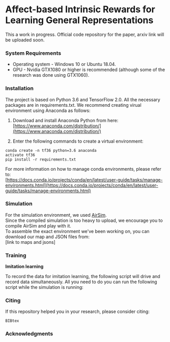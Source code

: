 # Affect-based Intrinsic Rewards for Learning General Representations  
This a work in progress. Official code repository for the paper, arxiv link will be uploaded soon.
  
### System Requirements  
  
* Operating system - Windows 10 or Ubuntu 18.04.  
* GPU - Nvidia GTX1080 or higher is recommended (although some of the research was done using GTX1060).  
  
### Installation  
  
The project is based on Python 3.6 and TensorFlow 2.0. All the necessary packages are in requirements.txt. We recommend creating virual environment using Anaconda as follows:  
  
1) Download and install Anaconda Python from here:  
[https://www.anaconda.com/distribution/](https://www.anaconda.com/distribution/)  
  
2) Enter the following commands to create a virtual environment:  
```
conda create -n tf36 python=3.6 anaconda
activate tf36
pip install -r requirements.txt
```
  
For more information on how to manage conda environments, please refer to:  
[https://docs.conda.io/projects/conda/en/latest/user-guide/tasks/manage-environments.html](https://docs.conda.io/projects/conda/en/latest/user-guide/tasks/manage-environments.html)  
  
### Simulation  
  
For the simulation environment, we used [AirSim](https://github.com/Microsoft/AirSim).  
Since the compiled simulation is too heavy to upload, we encourage you to compile AirSim and play with it.  
To assemble the exact environment we've been working on, you can download our map and JSON files from:  
[link to maps and jsons]  
  
### Training  
  
**Imitation learning**  
  
To record the data for imitation learning, the following script will drive and record data simultaneously. All you need to do  you can run the following script while the simulation is running:  

### Citing    
  
If this repository helped you in your research, please consider citing:  
```  
BIBtex
```  

### Acknowledgments  
